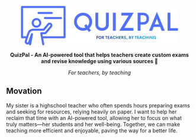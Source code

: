 <p align="center">
  <img src="docs/images/logo.png" alt="QuizPal's Logo"/>
</p>
<p align="center">
  <strong>QuizPal - An AI-powered tool that helps teachers create custom exams and revise knowledge using various sources 🤖</strong>
</p>
<p align="center">
  <i>For teachers, by teaching</i>
</p>

## Movation
My sister is a highschool teacher who often spends hours preparing exams and seeking for resources, relying heavily on paper. I want to help her reclaim that time with an AI-powered tool, allowing her to focus on what truly matters—her students and her well-being. Together, we can make teaching more efficient and enjoyable, paving the way for a better life.
